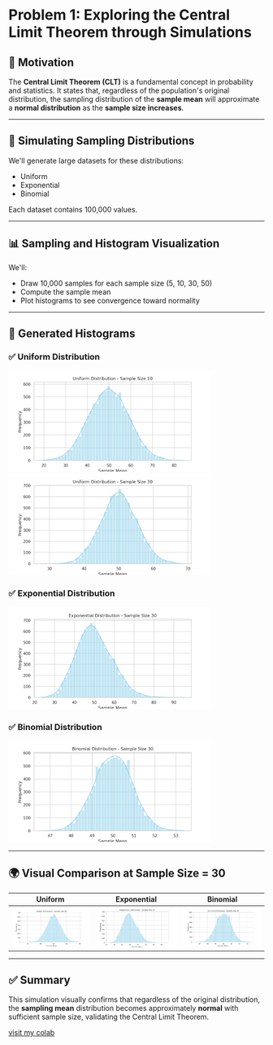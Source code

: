 
# Problem 1: Exploring the Central Limit Theorem through Simulations

## 🎯 Motivation

The **Central Limit Theorem (CLT)** is a fundamental concept in probability and statistics. It states that, regardless of the population's original distribution, the sampling distribution of the **sample mean** will approximate a **normal distribution** as the **sample size increases**.

---

## 🧪 Simulating Sampling Distributions

We'll generate large datasets for these distributions:
- Uniform
- Exponential
- Binomial

Each dataset contains 100,000 values.

---

## 📊 Sampling and Histogram Visualization

We'll:
- Draw 10,000 samples for each sample size (5, 10, 30, 50)
- Compute the sample mean
- Plot histograms to see convergence toward normality

---

## 📸 Generated Histograms

### ✅ Uniform Distribution  
<img src="CLT_uniform_n10-4.png" width="400"/>  
<img src="CLT_uniform_n30-4.png" width="400"/>

### ✅ Exponential Distribution  
<img src="CLT_exponential_n30-3.png" width="400"/>

### ✅ Binomial Distribution  
<img src="CLT_binomial_n30-3.png" width="400"/>

---

## 🌍 Visual Comparison at Sample Size = 30

| Uniform | Exponential | Binomial |
|--------|-------------|----------|
| <img src="CLT_uniform_n30-4.png" width="200"/> | <img src="CLT_exponential_n30-3.png" width="200"/> | <img src="CLT_binomial_n30-3.png" width="200"/> |

---

## ✅ Summary

This simulation visually confirms that regardless of the original distribution, the **sampling mean** distribution becomes approximately **normal** with sufficient sample size, validating the Central Limit Theorem.

[visit my colab](https://colab.research.google.com/drive/1tNL1Uht_NlbxpEmx-IhVyRU4iF8HjaGN?usp=sharing)